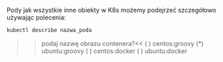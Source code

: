 Pody jak wszystkie inne obiekty w K8s możemy podejrzeć szczegółowo używając polecenia:

```sh
kubectl describe nazwa_poda
```

>>podaj nazwę obrazu contenera?<<
( ) centos:groovy
(*) ubuntu:groovy
( ) centos:docker
( ) ubuntu:docker